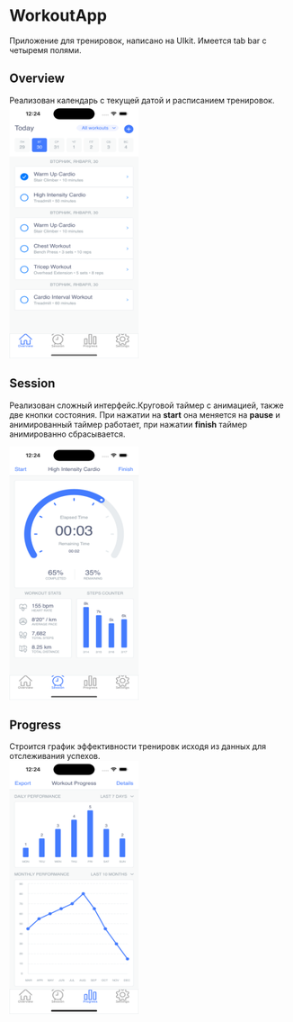 #  WorkoutApp
 Приложение для тренировок, написано на UIkit. Имеется tab bar с четыремя полями. 

##  __Overview__  
Реализован календарь с текущей датой и расписанием тренировок. 
<img src="https://raw.githubusercontent.com/Allison-cr/WorkoutApp/main/tried/utils/Simulator%20Screenshot%20-%20iPhone%2014%20Pro%20-%202024-01-30%20at%2000.24.17.png"  width="230" height="450">

## __Session__ 
Реализован сложный интерфейс.Круговой таймер с анимацией, также две кнопки состояния. При нажатии на __start__ она меняется на __pause__ и анимированный таймер работает, при нажатии __finish__ таймер анимированно сбрасывается.  

<img src="https://raw.githubusercontent.com/Allison-cr/WorkoutApp/main/tried/utils/Simulator%20Screenshot%20-%20iPhone%2014%20Pro%20-%202024-01-30%20at%2000.24.31.png"  width="230" height="450">

## __Progress__ 
Строится график эффективности тренировк исходя из данных для отслеживания успехов.  
<img src="https://raw.githubusercontent.com/Allison-cr/WorkoutApp/main/tried/utils/Simulator%20Screenshot%20-%20iPhone%2014%20Pro%20-%202024-01-30%20at%2000.24.35.png"  width="230" height="450">






